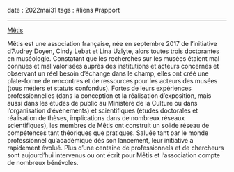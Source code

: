 date : 2022mai31
tags : #liens #rapport

---------

[Mêtis](https://metis-lab.com/)

Mêtis est une association française, née en septembre 2017 de l’initiative d’Audrey Doyen, Cindy Lebat et Lina Uzlyte, alors toutes trois doctorantes en muséologie. Constatant que les recherches sur les musées étaient mal connues et mal valorisées auprès des institutions et acteurs concernés et observant un réel besoin d’échange dans le champ, elles ont créé une plate-forme de rencontres et de ressources pour les acteurs des musées (tous métiers et statuts confondus). Fortes de leurs expériences professionnelles (dans la conception et la réalisation d’exposition, mais aussi dans les études de public au Ministère de la Culture ou dans l’organisation d’événements) et scientifiques (études doctorales et réalisation de thèses, implications dans de nombreux réseaux scientifiques), les membres de Mêtis ont construit un solide réseau de compétences tant théoriques que pratiques. Saluée tant par le monde professionnel qu’académique dès son lancement, leur initiative a rapidement évolué. Plus d’une centaine de professionnels et de chercheurs sont aujourd’hui intervenus ou ont écrit pour Mêtis et l’association compte de nombreux bénévoles.